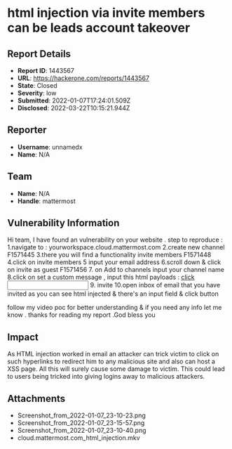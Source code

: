 # html injection via invite members can be leads account takeover 

## Report Details
- **Report ID**: 1443567
- **URL**: https://hackerone.com/reports/1443567
- **State**: Closed
- **Severity**: low
- **Submitted**: 2022-01-07T17:24:01.509Z
- **Disclosed**: 2022-03-22T10:15:21.944Z

## Reporter
- **Username**: unnamedx
- **Name**: N/A

## Team
- **Name**: N/A
- **Handle**: mattermost

## Vulnerability Information
Hi team,
I have found an vulnerability on your website .
step to reproduce :
1.navigate to : yourworkspace.cloud.mattermost.com
2.create new channel F1571445
3.there you will find a functionality invite members F1571448
4.click on invite members 
5 input your email address 
6.scroll down & click on invite as guest F1571456
7. on Add to channels input your channel name 
8.click on set a custom message , input this html payloads : <a href=evil.com>click</a>
<input type=x>
9. invite 
10.open inbox of  email that you have invited
as you can see  html injected & there's an input field & click button 

follow my video poc for better understanding & if you need any info let me know .
thanks for reading my report .God bless you

## Impact

As HTML injection worked in email an attacker can trick victim to click on such hyperlinks to redirect him to any malicious site and also can host a XSS page. All this will surely cause some damage to victim. This could lead to users being tricked into giving logins away to malicious attackers.

## Attachments
- Screenshot_from_2022-01-07_23-10-23.png
- Screenshot_from_2022-01-07_23-15-57.png
- Screenshot_from_2022-01-07_23-10-40.png
- cloud.mattermost.com_html_injection.mkv
